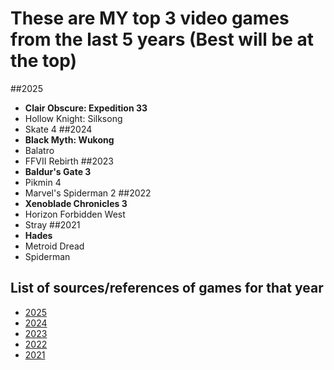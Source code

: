 # These are **MY top 3 video games** from the last 5 years (Best will be at the top)

##2025
  - **Clair Obscure: Expedition 33**
  - Hollow Knight: Silksong
  - Skate 4
##2024
  - **Black Myth: Wukong**
  - Balatro
  - FFVII Rebirth
##2023
  - **Baldur's Gate 3**
  - Pikmin 4
  - Marvel's Spiderman 2
##2022
  - **Xenoblade Chronicles 3**
  - Horizon Forbidden West
  - Stray
##2021
  - **Hades**
  - Metroid Dread
  - Spiderman
## List of sources/references of games for that year
- [2025](https://www.newegg.com/gamer/community/t/news-here-are-metacritics-top-10-games-of-2025-this-year-so-far/2464?srsltid=AfmBOopK_NE66IMY4JEy8nrYXK9vEdF0M6m5nskjTfVcEpZhyEDwweAj)
- [2024](https://www.gamespot.com/gallery/best-reviewed-games-2024/2900-5065/)
- [2023](https://pentopixels.com/article/best-video-games-2023-final-update)
- [2022](https://chipznstix.com/2023/01/09/nicks-best-of-2022-video-games/)
- [2021](https://discuss.grouvee.com/t/top-10-games-of-2021/8743)

